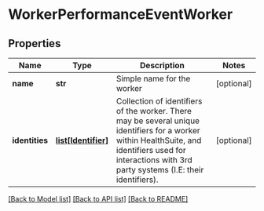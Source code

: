 # WorkerPerformanceEventWorker

## Properties
Name | Type | Description | Notes
------------ | ------------- | ------------- | -------------
**name** | **str** | Simple name for the worker | [optional] 
**identities** | [**list[Identifier]**](Identifier.md) | Collection of identifiers of the worker. There may be several unique identifiers for a worker within HealthSuite, and identifiers used for interactions with 3rd party systems (I.E: their identifiers).  | [optional] 

[[Back to Model list]](../README.md#documentation-for-models) [[Back to API list]](../README.md#documentation-for-api-endpoints) [[Back to README]](../README.md)


